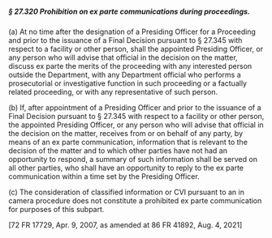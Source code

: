 ##### § 27.320 Prohibition on ex parte communications during proceedings. #####

(a) At no time after the designation of a Presiding Officer for a Proceeding and prior to the issuance of a Final Decision pursuant to § 27.345 with respect to a facility or other person, shall the appointed Presiding Officer, or any person who will advise that official in the decision on the matter, discuss ex parte the merits of the proceeding with any interested person outside the Department, with any Department official who performs a prosecutorial or investigative function in such proceeding or a factually related proceeding, or with any representative of such person.

(b) If, after appointment of a Presiding Officer and prior to the issuance of a Final Decision pursuant to § 27.345 with respect to a facility or other person, the appointed Presiding Officer, or any person who will advise that official in the decision on the matter, receives from or on behalf of any party, by means of an ex parte communication, information that is relevant to the decision of the matter and to which other parties have not had an opportunity to respond, a summary of such information shall be served on all other parties, who shall have an opportunity to reply to the ex parte communication within a time set by the Presiding Officer.

(c) The consideration of classified information or CVI pursuant to an in camera procedure does not constitute a prohibited ex parte communication for purposes of this subpart.

[72 FR 17729, Apr. 9, 2007, as amended at 86 FR 41892, Aug. 4, 2021]
